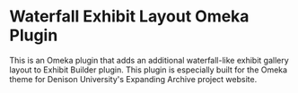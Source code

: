 # Waterfall Exhibit Layout Omeka Plugin

This is an Omeka plugin that adds an additional waterfall-like exhibit gallery layout to Exhibit Builder plugin. This plugin is especially built for the Omeka theme for Denison University's Expanding Archive project website.
